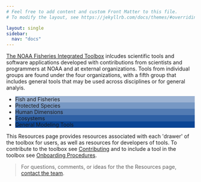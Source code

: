 ```yaml
---
# Feel free to add content and custom Front Matter to this file.
# To modify the layout, see https://jekyllrb.com/docs/themes/#overriding-theme-defaults

layout: single
sidebar:
  nav: "docs"
---
```

[The NOAA Fisheries Integrated Toolbox](https://noaa-fisheries-integrated-toolbox.github.io/) inlcudes scientific tools and software applications developed with contiributions from scientists and programmers at NOAA and at external organizations. Tools from individual groups are found under the  four organizations, with a fifth group that includes general tools that may be used across disciplines or for general analyis.

<ul class ="tools_list">
    <li style="background:rgba(10,69,149,0.4);" >Fish and Fisheries</li>
    <li style="background:rgba(10,69,149,.55);" >Protected Species</li>
    <li style="background:rgba(10,69,149,.7);" >Human Dimensions</li>
    <li style="background:rgba(10,69,149,.85);" >Ecosystems</li>
  <li style="background:#0a4595;" >General Modeling Tools</li>
</ul>

This Resources page provides resources associated with each 'drawer' of the toolbox for users, as well as resources for developers of tools. To contribute to the toolbox see [Contributing](https://noaa-fisheries-integrated-toolbox.github.io/resources/onboarding/contributing/) and to include a tool in the toolbox see [Onboarding Procedures](https://noaa-fisheries-integrated-toolbox.github.io/resources/onboarding/overview/).

> For questions, comments, or ideas for the the Resources page, [contact the team](https://noaa-fisheries-integrated-toolbox.github.io/resources/onboarding/contact/).
